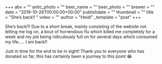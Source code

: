+++
abv = ""
antic_photo = ""
beer_name = ""
beer_photo = ""
brewer = ""
date = "2019-10-26T00:00:00+00:00"
publishdate = ""
thumbnail = ""
title = "She’s back!! "
video = ""
author = "Heidi"
_template = "post"
+++

She’s back!!! Due to a short break, mainly consisting of the website not letting me log on, a bout of horrendous flu which killed me completely for a week and my job being ridiculously full on for several days which consumed my life..... I am back!! 

Just in time for the end to be in sight! Thank you to everyone who has donated so far, this has certainly been a journey to this point 😂
